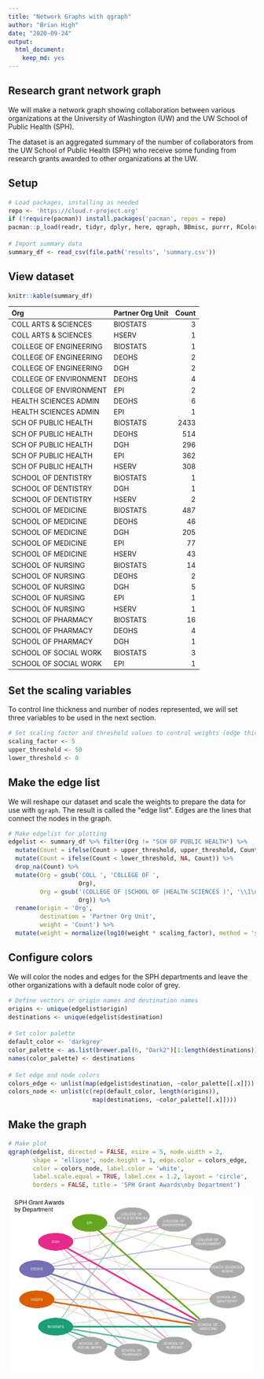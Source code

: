 ```yaml
---
title: "Network Graphs with qgraph"
author: "Brian High"
date: "2020-09-24"
output: 
  html_document:
    keep_md: yes
---
```




## Research grant network graph

We will make a network graph showing collaboration between various organizations 
at the University of Washington (UW) and the UW School of Public Health (SPH).

The dataset is an aggregated  summary of the number of collaborators from the 
UW School of Public Health (SPH) who receive some funding from research grants 
awarded to other organizations at the UW.

## Setup


```r
# Load packages, installing as needed
repo <- 'https://cloud.r-project.org'
if (!require(pacman)) install.packages('pacman', repos = repo)
pacman::p_load(readr, tidyr, dplyr, here, qgraph, BBmisc, purrr, RColorBrewer)

# Import summary data
summary_df <- read_csv(file.path('results', 'summary.csv'))
```

## View dataset


```r
knitr::kable(summary_df)
```



|Org                    |Partner Org Unit | Count|
|:----------------------|:----------------|-----:|
|COLL ARTS & SCIENCES   |BIOSTATS         |     3|
|COLL ARTS & SCIENCES   |HSERV            |     1|
|COLLEGE OF ENGINEERING |BIOSTATS         |     1|
|COLLEGE OF ENGINEERING |DEOHS            |     2|
|COLLEGE OF ENGINEERING |DGH              |     2|
|COLLEGE OF ENVIRONMENT |DEOHS            |     4|
|COLLEGE OF ENVIRONMENT |EPI              |     2|
|HEALTH SCIENCES ADMIN  |DEOHS            |     6|
|HEALTH SCIENCES ADMIN  |EPI              |     1|
|SCH OF PUBLIC HEALTH   |BIOSTATS         |  2433|
|SCH OF PUBLIC HEALTH   |DEOHS            |   514|
|SCH OF PUBLIC HEALTH   |DGH              |   296|
|SCH OF PUBLIC HEALTH   |EPI              |   362|
|SCH OF PUBLIC HEALTH   |HSERV            |   308|
|SCHOOL OF DENTISTRY    |BIOSTATS         |     1|
|SCHOOL OF DENTISTRY    |DGH              |     1|
|SCHOOL OF DENTISTRY    |HSERV            |     2|
|SCHOOL OF MEDICINE     |BIOSTATS         |   487|
|SCHOOL OF MEDICINE     |DEOHS            |    46|
|SCHOOL OF MEDICINE     |DGH              |   205|
|SCHOOL OF MEDICINE     |EPI              |    77|
|SCHOOL OF MEDICINE     |HSERV            |    43|
|SCHOOL OF NURSING      |BIOSTATS         |    14|
|SCHOOL OF NURSING      |DEOHS            |     2|
|SCHOOL OF NURSING      |DGH              |     5|
|SCHOOL OF NURSING      |EPI              |     1|
|SCHOOL OF NURSING      |HSERV            |     1|
|SCHOOL OF PHARMACY     |BIOSTATS         |    16|
|SCHOOL OF PHARMACY     |DEOHS            |     4|
|SCHOOL OF PHARMACY     |DGH              |     1|
|SCHOOL OF SOCIAL WORK  |BIOSTATS         |     3|
|SCHOOL OF SOCIAL WORK  |EPI              |     1|

## Set the scaling variables

To control line thickness and number of nodes represented, we will set three
variables to be used in the next section.


```r
# Set scaling factor and threshold values to control weights (edge thickness)
scaling_factor <- 5
upper_threshold <- 50
lower_threshold <- 0
```

## Make the edge list

We will reshape our dataset and scale the weights to prepare the data for 
use with `qgraph`. The result is called the "edge list". Edges are the lines
that connect the nodes in the graph.


```r
# Make edgelist for plotting
edgelist <- summary_df %>% filter(Org != "SCH OF PUBLIC HEALTH") %>% 
  mutate(Count = ifelse(Count > upper_threshold, upper_threshold, Count)) %>% 
  mutate(Count = ifelse(Count < lower_threshold, NA, Count)) %>% 
  drop_na(Count) %>% 
  mutate(Org = gsub('COLL ', 'COLLEGE OF ', 
                    Org), 
         Org = gsub('(COLLEGE OF |SCHOOL OF |HEALTH SCIENCES )', '\\1\n', 
                    Org)) %>% 
  rename(origin = 'Org', 
         destination = 'Partner Org Unit', 
         weight = 'Count') %>% 
  mutate(weight = normalize(log10(weight * scaling_factor), method = 'scale'))
```

## Configure colors

We will color the nodes and edges for the SPH departments and leave the other 
organizations with a default node color of grey.


```r
# Define vectors or origin names and destination names
origins <- unique(edgelist$origin)
destinations <- unique(edgelist$destination)

# Set color palette
default_color <- 'darkgrey'
color_palette <- as.list(brewer.pal(6, "Dark2")[1:length(destinations)])
names(color_palette) <- destinations

# Set edge and node colors
colors_edge <- unlist(map(edgelist$destination, ~color_palette[[.x]]))
colors_node <- unlist(c(rep(default_color, length(origins)), 
                        map(destinations, ~color_palette[[.x]])))
```

## Make the graph


```r
# Make plot
qgraph(edgelist, directed = FALSE, esize = 5, node.width = 2, 
       shape = 'ellipse', node.height = 1, edge.color = colors_edge,
       color = colors_node, label.color = 'white', 
       label.scale.equal = TRUE, label.cex = 1.2, layout = 'circle', 
       borders = FALSE, title = 'SPH Grant Awards\nby Department')
```

![](grant_awards_files/figure-html/make_graph-1.png)<!-- -->
